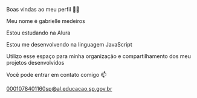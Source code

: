 Boas vindas ao meu perfil 💙💙

Meu nome é gabrielle medeiros

Estou estudando na Alura

Estou me desenvolvendo na linguagem JavaScript

Utilizo esse espaço para minha organização e compartilhamento dos meu projetos desenvolvidos

Você pode entrar em contato comigo 📫

0001078401160sp@al.educacao.sp.gov.br
